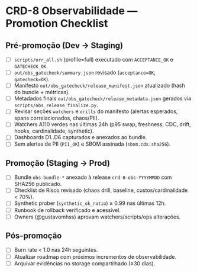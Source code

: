# CRD-8 Observabilidade — Promotion Checklist

## Pré-promoção (Dev → Staging)
- [ ] `scripts/orr_all.sh` (profile=full) executado com `ACCEPTANCE_OK` e `GATECHECK_OK`.
- [ ] `out/obs_gatecheck/summary.json` revisado (`acceptance=OK`, `gatecheck=OK`).
- [ ] Manifesto `out/obs_gatecheck/release_manifest.json` atualizado (hash do bundle + métricas).
- [ ] Metadados finais `out/obs_gatecheck/release_metadata.json` gerados via `scripts/obs_release_finalize.py`.
- [ ] Revisar seções `watchers` e `drills` do manifesto (alertas esperados, spans correlacionados, chaos/PII).
- [ ] Watchers A110 verdes nas últimas 24h (p95 swap, freshness, CDC, drift, hooks, cardinalidade, synthetic).
- [ ] Dashboards D1..D6 capturados e anexados ao bundle.
- [ ] Sem alertas de PII (`PII_OK`) e SBOM assinada (`sbom.cdx.sha256`).

## Promoção (Staging → Prod)
- [ ] Bundle `obs-bundle-*` anexado à release `crd-8-obs-YYYYMMDD` com SHA256 publicado.
- [ ] Checklist de Risco revisado (chaos drill, baseline, custos/cardinalidade < 70%).
- [ ] Synthetic prober (`synthetic_ok_ratio`) ≥ 0.99 nas últimas 12h.
- [ ] Runbook de rollback verificado e acessível.
- [ ] Owners (@gustavomhss) aprovam watchers/scripts/ops alterações.

## Pós-promoção
- [ ] Burn rate < 1.0 nas 24h seguintes.
- [ ] Atualizar roadmap com próximos incrementos de observabilidade.
- [ ] Arquivar evidências no storage compartilhado (≥30 dias).
